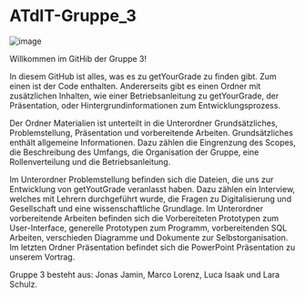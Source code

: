 # ATdIT-Gruppe_3
![image](https://user-images.githubusercontent.com/82516043/118959373-8d179a80-b962-11eb-810f-52c770581eb3.png)

 
Willkommen im GitHib der Gruppe 3!

In diesem GitHub ist alles, was es zu getYourGrade zu finden gibt. Zum einen ist der Code enthalten.
Andererseits gibt es einen Ordner mit zusätzlichen Inhalten, wie einer Betriebsanleitung zu getYourGrade, der Präsentation,
oder Hintergrundinformationen zum Entwicklungsprozess.

Der Ordner Materialien ist unterteilt in die Unterordner Grundsätzliches, Problemstellung, Präsentation und vorbereitende Arbeiten. Grundsätzliches enthält allgemeine Informationen. Dazu zählen die Eingrenzung des Scopes, die Beschreibung des Umfangs, die Organisation der Gruppe, eine Rollenverteilung und die Betriebsanleitung. 

Im Unterordner Problemstellung befinden sich die Dateien, die uns zur Entwicklung von getYoutGrade veranlasst haben. Dazu zählen ein Interview, welches mit Lehrern durchgeführt wurde, die Fragen zu Digitalisierung und Gesellschaft und eine wissenschaftliche Grundlage.
Im Unterordner vorbereitende Arbeiten befinden sich die Vorbereiteten Prototypen zum User-Interface, generelle Prototypen zum Programm, vorbereitenden SQL Arbeiten, verschieden Diagramme und Dokumente zur Selbstorganisation.
Im letzten Ordner Präsentation befindet sich die PowerPoint Präsentation zu unserem Vortrag.

Gruppe 3 besteht aus: Jonas Jamin, Marco Lorenz, Luca Isaak und Lara Schulz.
